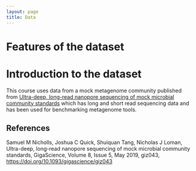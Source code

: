 ```yaml
---
layout: page
title: Data
---
```


# Features of the dataset  


# Introduction to the dataset  

This course uses data from a mock metagenome community published from [Ultra-deep, long-read nanopore sequencing of mock microbial community standards](https://academic.oup.com/gigascience/article/8/5/giz043/5486468?login=true) which has long and short read sequencing data and has been used for benchmarking metagenome tools.


## References  

Samuel M Nicholls, Joshua C Quick, Shuiquan Tang, Nicholas J Loman, Ultra-deep, long-read nanopore sequencing of mock microbial community standards, GigaScience, Volume 8, Issue 5, May 2019, giz043, https://doi.org/10.1093/gigascience/giz043
